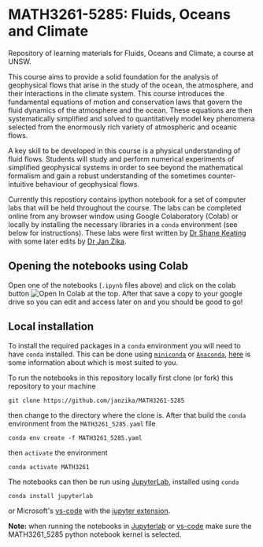 # MATH3261-5285: Fluids, Oceans and Climate

Repository of learning materials for Fluids, Oceans and Climate, a course at UNSW.

This course aims to provide a solid foundation for the analysis of geophysical flows that arise in the study of the ocean, the atmosphere, and their interactions in the climate system. This course introduces the fundamental equations of motion and conservation laws that govern the fluid dynamics of the atmosphere and the ocean. These equations are then systematically simplified and solved to quantitatively model key phenomena selected from the enormously rich variety of atmospheric and oceanic flows.

A key skill to be developed in this course is a physical understanding of fluid flows. Students will study and perform numerical experiments of simplified geophysical systems in order to see beyond the mathematical formalism and gain a robust understanding of the sometimes counter-intuitive behaviour of geophysical flows.

Currently this repostiory contains ipython notebook for a set of computer labs that will be held throughout the course. The labs can be completed online from any browser window using Google Colaboratory (Colab) or locally by installing the necessary libraries in a `conda` environment (see below for instructions).
These labs were first written by [Dr Shane Keating](https://www.unsw.edu.au/staff/shane-keating) with some later edits by [Dr Jan Zika](https://www.unsw.edu.au/staff/jan-zika).

## Opening the notebooks using Colab

Open one of the notebooks (`.ipynb` files above) and click on the colab button <img src="https://colab.research.google.com/assets/colab-badge.svg" alt="Open In Colab"/></a> at the top.
After that save a copy to your google drive so you can edit and access later on and you should be good to go!

## Local installation

To install the required packages in a `conda` environment you will need to have `conda` installed.
This can be done using [`miniconda`](https://docs.anaconda.com/miniconda/) or [`Anaconda`](https://docs.anaconda.com/anaconda/), [here](https://docs.anaconda.com/distro-or-miniconda/) is some information about which is most suited to you.

To run the notebooks in this repository locally first clone (or fork) this repository to your machine

```terminal
git clone https://github.com/janzika/MATH3261-5285
```

then change to the directory where the clone is.
After that build the `conda` environment from the `MATH3261_5285.yaml` file

```terminal
conda env create -f MATH3261_5285.yaml
```

then `activate` the environment

```terminal
conda activate MATH3261
```

The notebooks can then be run using [JupyterLab](https://jupyter.org/), installed using `conda`

```terminal
conda install jupyterlab
```

or Microsoft's [vs-code](https://code.visualstudio.com/) with the [jupyter extension](https://marketplace.visualstudio.com/items?itemName=ms-toolsai.jupyter).

**Note:** when running the notebooks in [Jupyterlab](https://doc.cocalc.com/howto/jupyter-kernel-selection.html) or [vs-code](https://code.visualstudio.com/docs/datascience/jupyter-kernel-management) make sure the MATH3261_5285 python notebook kernel is selected.

